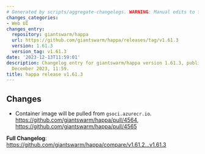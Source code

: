 ```yaml
---
# Generated by scripts/aggregate-changelogs. WARNING: Manual edits to this files will be overwritten.
changes_categories:
- Web UI
changes_entry:
  repository: giantswarm/happa
  url: https://github.com/giantswarm/happa/releases/tag/v1.61.3
  version: 1.61.3
  version_tag: v1.61.3
date: '2023-12-13T11:59:01'
description: Changelog entry for giantswarm/happa version 1.61.3, published on 13
  December 2023, 11:59.
title: happa release v1.61.3
---
```


## Changes

* Container image will be pulled from `gsoci.azurecr.io`. https://github.com/giantswarm/happa/pull/4564, https://github.com/giantswarm/happa/pull/4565

**Full Changelog**: https://github.com/giantswarm/happa/compare/v1.61.2...v1.61.3
